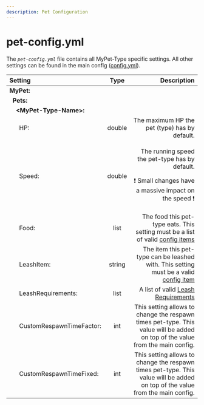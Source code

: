 ```yaml
---
description: Pet Configuration
---
```


# pet-config.yml

The _`pet-config.yml`_ file contains all MyPet-Type specific settings. All other settings can be found in the main config \([config.yml](config.yml.md)\).

<table>
  <thead>
    <tr>
      <th style="text-align:left">Setting</th>
      <th style="text-align:center">Type</th>
      <th style="text-align:right">Description</th>
    </tr>
  </thead>
  <tbody>
    <tr>
      <td style="text-align:left"><b>MyPet:</b>
      </td>
      <td style="text-align:center"></td>
      <td style="text-align:right"></td>
    </tr>
    <tr>
      <td style="text-align:left">&#xA0;&#xA0;<b>Pets:</b>
      </td>
      <td style="text-align:center"></td>
      <td style="text-align:right"></td>
    </tr>
    <tr>
      <td style="text-align:left">&#xA0;&#xA0;&#xA0;&#xA0;<b>&lt;MyPet-Type-Name&gt;:</b>
      </td>
      <td style="text-align:center"></td>
      <td style="text-align:right"></td>
    </tr>
    <tr>
      <td style="text-align:left">&#xA0;&#xA0;&#xA0;&#xA0;&#xA0;&#xA0;HP:</td>
      <td style="text-align:center">double</td>
      <td style="text-align:right">The maximum HP the pet (type) has by default.</td>
    </tr>
    <tr>
      <td style="text-align:left">&#xA0;&#xA0;&#xA0;&#xA0;&#xA0;&#xA0;Speed:</td>
      <td style="text-align:center">double</td>
      <td style="text-align:right">
        <p>The running speed the pet-type has by default.</p>
        <p>&#x2757; Small changes have a massive impact on the speed &#x2757;</p>
      </td>
    </tr>
    <tr>
      <td style="text-align:left">&#xA0;&#xA0;&#xA0;&#xA0;&#xA0;&#xA0;Food:</td>
      <td style="text-align:center">list</td>
      <td style="text-align:right">The food this pet-type eats. This setting must be a list of valid <a href="configitems.md">config items</a>
      </td>
    </tr>
    <tr>
      <td style="text-align:left">&#xA0;&#xA0;&#xA0;&#xA0;&#xA0;&#xA0;LeashItem:</td>
      <td style="text-align:center">string</td>
      <td style="text-align:right">The item this pet-type can be leashed with. This setting must be a valid
        <a
        href="configitems.md">config item</a>
      </td>
    </tr>
    <tr>
      <td style="text-align:left">&#xA0;&#xA0;&#xA0;&#xA0;&#xA0;&#xA0;LeashRequirements:</td>
      <td style="text-align:center">list</td>
      <td style="text-align:right">A list of valid <a href="../../systems/leashflag.md">Leash Requirements</a>
      </td>
    </tr>
    <tr>
      <td style="text-align:left">&#xA0;&#xA0;&#xA0;&#xA0;&#xA0;&#xA0;CustomRespawnTimeFactor:</td>
      <td style="text-align:center">int</td>
      <td style="text-align:right">This setting allows to change the respawn times pet-type. This value will
        be added on top of the value from the main config.</td>
    </tr>
    <tr>
      <td style="text-align:left">&#xA0;&#xA0;&#xA0;&#xA0;&#xA0;&#xA0;CustomRespawnTimeFixed:</td>
      <td style="text-align:center">int</td>
      <td style="text-align:right">This setting allows to change the respawn times pet-type. This value will
        be added on top of the value from the main config.</td>
    </tr>
  </tbody>
</table>